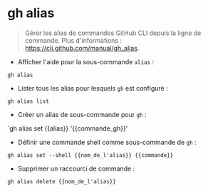 # gh alias

> Gérer les alias de commandes GitHub CLI depuis la ligne de commande.
> Plus d'informations : <https://cli.github.com/manual/gh_alias>.

- Afficher l'aide pour la sous-commande `alias` :

`gh alias`

- Lister tous les alias pour lesquels `gh` est configuré :

`gh alias list`

- Créer un alias de sous-commande pour `gh` :

`gh alias set {{alias}} '{{commande_gh}}'

- Définir une commande shell comme sous-commande de `gh` :

`gh alias set --shell {{nom_de_l'alias}} {{commande}}`

- Supprimer un raccourci de commande :

`gh alias delete {{nom_de_l'alias}}`